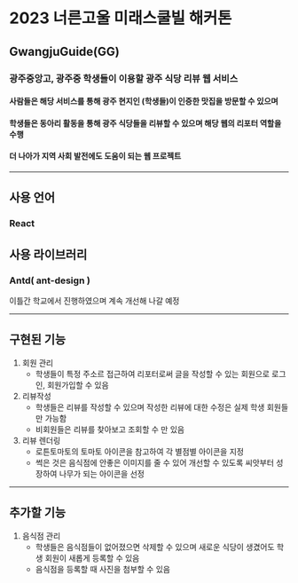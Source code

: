 # 2023 너른고울 미래스쿨빌 해커톤

## GwangjuGuide(GG)

### 광주중앙고, 광주중 학생들이 이용할 광주 식당 리뷰 웹 서비스

#### 사람들은 해당 서비스를 통해 광주 현지인 (학생들)이 인증한 맛집을 방문할 수 있으며

#### 학생들은 동아리 활동을 통해 광주 식당들을 리뷰할 수 있으며 해당 웹의 리포터 역할을 수행

#### 더 나아가 지역 사회 발전에도 도움이 되는 웹 프로젝트

---

## 사용 언어

### React

## 사용 라이브러리

### Antd( ant-design )

이틀간 학교에서 진행하였으며 계속 개선해 나갈 예정

---

## 구현된 기능

1.  회원 관리
    - 학생들이 특정 주소르 접근하여 리포터로써 글을 작성할 수 있는 회원으로 로그인, 회원가입할 수 있음
2.  리뷰작성
    - 학생들은 리뷰를 작성할 수 있으며 작성한 리뷰에 대한 수정은 실제 학생 회원들만 가능함
    - 비회원들은 리뷰를 찾아보고 조회할 수 만 있음
3.  리뷰 렌더링
    - 로튼토마토의 토마토 아이콘을 참고하여 각 별점별 아이콘을 지정
    - 썩은 것은 음식점에 안좋은 이미지를 줄 수 있어 개선할 수 있도록 씨앗부터 성장하여 나무가 되는 아이콘을 선정

---

## 추가할 기능

1.  음식점 관리
    - 학생들은 음식점들이 없어졌으면 삭제할 수 있으며 새로운 식당이 생겼어도 학생 회원이 새롭게 등록할 수 있음
    - 음식점을 등록할 때 사진을 첨부할 수 있음
